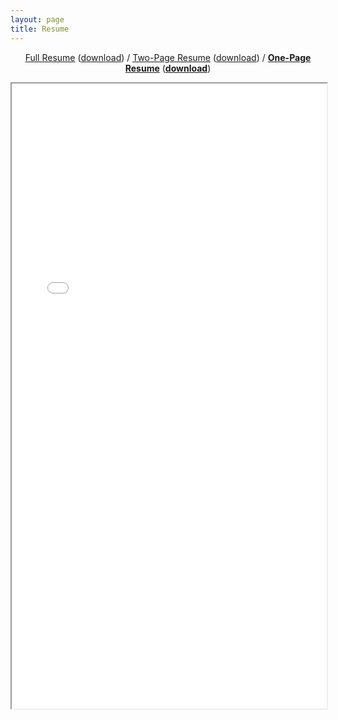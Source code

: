 ```yaml
---
layout: page
title: Resume
---
```


<div class="empty_subtitle"></div>
<p style="text-align:center"><a href="/full_resume">Full Resume</a> (<a href="/docs/resume_long_antonio_franques.pdf">download</a>)  /  <a href="/2page_resume">Two-Page Resume</a> (<a href="/docs/resume_2page_antonio_franques.pdf">download</a>)  /  <a style="font-weight:bold" href="/short_resume">One-Page Resume</a> (<a style="font-weight:bold" href="/docs/resume_short_antonio_franques.pdf">download</a>)</p>
<iframe src="/docs/resume_short_antonio_franques.pdf#toolbar=0" width="100%" height="1000px"></iframe>
